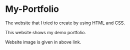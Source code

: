 # My-Portfolio

The website that I tried to create by using HTML and CSS.

This website shows my demo portfolio.

Website image is given in above link.
